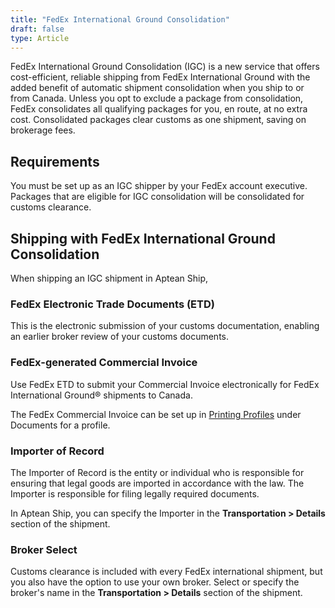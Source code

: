 ```yaml
---
title: "FedEx International Ground Consolidation"
draft: false
type: Article
---
```


FedEx International Ground Consolidation (IGC) is a new service that offers cost-efficient, reliable shipping from FedEx International Ground with the added benefit of automatic shipment consolidation when you ship to or from Canada. Unless you opt to exclude a package from consolidation, FedEx consolidates all qualifying packages for you, en route, at no extra cost. Consolidated packages clear customs as one shipment, saving on brokerage fees.

## Requirements

You must be set up as an IGC shipper by your FedEx account executive. Packages that are eligible for IGC consolidation will be consolidated for customs clearance.
## Shipping with FedEx International Ground Consolidation


When shipping an IGC shipment in Aptean Ship,
### FedEx Electronic Trade Documents (ETD)


This is the electronic submission of your customs documentation, enabling an earlier broker review of your customs documents.
### FedEx-generated Commercial Invoice


Use FedEx ETD to submit your Commercial Invoice electronically for FedEx International Ground® shipments to Canada.

The FedEx Commercial Invoice can be set up in [Printing Profiles](printing-profiles.md) under Documents for a profile.
### Importer of Record


The Importer of Record is the entity or individual who is responsible for ensuring that legal goods are imported in accordance with the law. The Importer is responsible for filing legally required documents.

In Aptean Ship, you can specify the Importer in the **Transportation > Details** section of the shipment.
### Broker Select


Customs clearance is included with every FedEx international shipment, but you also have the option to use your own broker. Select or specify the broker's name in the **Transportation > Details** section of the shipment.

 

